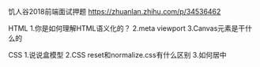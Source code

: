 饥人谷2018前端面试押题
https://zhuanlan.zhihu.com/p/34536462

HTML
1.你是如何理解HTML语义化的？
2.meta viewport
3.Canvas元素是干什么的

CSS
1.说说盒模型
2.CSS reset和normalize.css有什么区别
3.如何居中